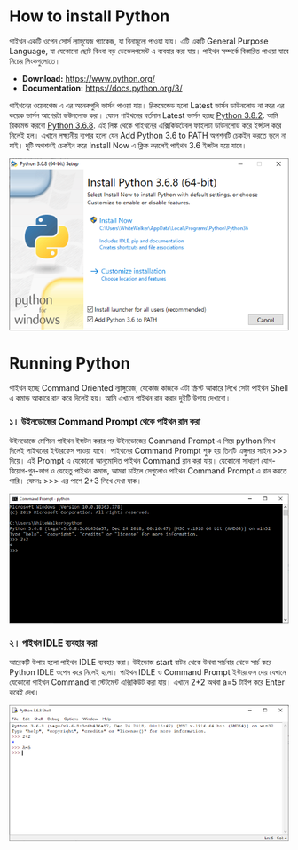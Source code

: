 # How to install Python 

পাইথন একটি ওপেন সোর্স ল্যাঙ্গুয়েজ প্যাকেজ, যা বিনামূল্যে পাওয়া যায়। এটি একটি General Purpose Language, যা যেকোনো ছোট কিংবা বড় ডেভেলপমেন্ট এ ব্যবহার করা যায়। পাইথন সম্পর্কে বিস্তারিত পাওয়া যাবে নিচের লিংকগুলোতে। 

  - **Download:** https://www.python.org/
  - **Documentation:** https://docs.python.org/3/ 


পাইথনের ওয়েবপেজ এ এর অনেকগুলি ভার্সন পাওয়া যায়। রিকমেন্ডেড হলো Latest ভার্সন ডাউনলোড না করে এর কয়েক ভার্সন আগেরটা ডউনলোড করা। যেমন পাইথনের বর্তমান Latest ভার্সন হচ্ছে [Python 3.8.2](https://www.python.org/ftp/python/3.8.2/python-3.8.2.exe). আমি রিকমেন্ড করবো [Python 3.6.8](https://www.python.org/ftp/python/3.6.8/python-3.6.8-amd64.exe). এই লিঙ্ক থেকে পাইথনের এক্সিকিউটেবল ফাইলটা ডাউনলোড করে ইন্সটল করে নিলেই হল। এখানে লক্ষ্যনীয় ব্যপার হলো যেন Add Python 3.6 to PATH অপশনটি চেকইন করতে ভুলে না যাই। দুটি অপশনই চেকইন করে Install Now এ ক্লিক করলেই পাইথন 3.6 ইন্সটল হয়ে যাবে। 

<p align="center">
  <img src="https://github.com/jakariamd/Introduction-to-Python/blob/master/Python%20Installation/Capture.PNG" />
</p>

# Running Python

পাইথন হচ্ছে Command Oriented ল্যাঙ্গুয়েজ, যেকোজ কাজকে এটা স্ক্রিপ্ট আকারে লিখে সেটা পাইথন Shell এ কমান্ড আকারে রান করে দিলেই হয়। আমি এখানে পাইথন রান করার দুইটি উপায় দেখাবো। 

### ১। উইনডোজের Command Prompt থেকে পাইথন রান করা

উইনডোজে মেশিনে পাইথন ইন্সটল করার পর উইনডোজের Command Prompt এ গিয়ে python লিখে দিলেই পাইথনের ইন্টারফেস পাওয়া যাবে। পাইথনের Command Prompt শুরু হয় তিনটি এঙ্গুলার সাইন >>> দিয়ে। এই Prompt এ যেকোনো আনুমোদিত পাইথন Command রান করা যায়। যেকোনো সাধারণ যোগ-বিয়োগ-গুন-ভাগ ও যেহেতু পাইথন কমান্ড, আমরা চাইলে সেগুলোও পাইথন Command Prompt  এ রান করতে পারি। যেমনঃ >>> এর পাশে 2+3 লিখে দেখা যাক।  

<p align="center">
  <img src="https://github.com/jakariamd/Introduction-to-Python/blob/master/Python%20Installation/Capture3.PNG" />
</p>



### ২। পাইথন IDLE ব্যবহার করা

আরেকটি উপায় হলো পাইথন IDLE ব্যবহার করা। উইন্ডোজ start বাটন থেকে উথবা সার্চবার থেকে সার্চ করে  Python IDLE ওপেন করে নিলেই হলো। পাইথন IDLE ও Command Prompt ইন্টারফেস দেয় যেখানে যেকোনো পাইথন Command বা স্টেটমেন্ট এক্সিকিউট করা যায়। এখানে 2+2 অথবা a=5 টাইপ করে Enter করেই দেখ। 

<p align="center">
  <img src="https://github.com/jakariamd/Introduction-to-Python/blob/master/Python%20Installation/Capture2.PNG" />
</p>

